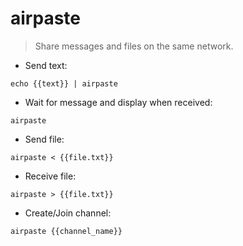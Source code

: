 # airpaste

> Share messages and files on the same network.

- Send text:

`echo {{text}} | airpaste`

- Wait for message and display when received:

`airpaste`

- Send file:

`airpaste < {{file.txt}}`

- Receive file:

`airpaste > {{file.txt}}`

- Create/Join channel:

`airpaste {{channel_name}}`
